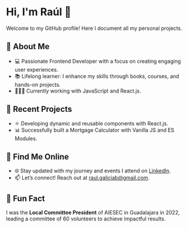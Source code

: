 # Hi, I'm Raúl 👋

Welcome to my GitHub profile! Here I document all my personal projects.

## 🚀 About Me
* 💻 Passionate Frontend Developer with a focus on creating engaging user experiences.
* 📚 Lifelong learner: I enhance my skills through books, courses, and hands-on projects.
* 👨🏻‍💻 Currently working with JavaScript and React.js.

## 🌱 Recent Projects
* ⚛️ Developing dynamic and reusable components with React.js.
* 📊 Successfully built a Mortgage Calculator with Vanilla JS and ES Modules.

## 📍 Find Me Online
* 🌐 Stay updated with my journey and events I attend on [LinkedIn](https://www.linkedin.com/in/raulgaliciaabud/).
* 📫 Let’s connect! Reach out at raul.galiciab@gmail.com.

## 🌟 Fun Fact
I was the **Local Committee President** of AIESEC in Guadalajara in 2022, leading a committee of 60 volunteers to achieve impactful results.
